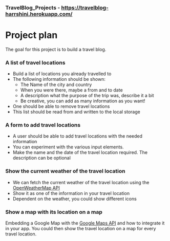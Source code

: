 ### TravelBlog_Projects - https://travelblog-harrshini.herokuapp.com/

# Project plan
The goal for this project is to build a travel blog. 

### A list of travel locations
* Build a list of locations you already travelled to
* The following information should be shown:
	* The Name of the city and country
	* When you were there, maybe a from and to date
	* A description what the purpose of the trip was, describe it a bit
	* Be creative, you can add as many information as you want!
* One should be able to remove travel locations
* This list should be read from and written to the local storage

### A form to add travel locations
* A user should be able to add travel locations with the needed information
* You can experiment with the various input elements.
* Make the name and the date of the travel location required. The description can be optional

### Show the current weather of the travel location
* We can fetch the current weather of the travel location using the [OpenWeatherMap API](https://openweathermap.org/api)
* Show it as one of the information in your travel location
* Dependent on the weather, you could show different icons

### Show a map with its location on a map
Embedding a Google Map with the [Google Maps API](https://developers.google.com/maps/documentation/javascript/overview) and how to integrate it in your app. You could then show the travel location on a map for every travel location.
